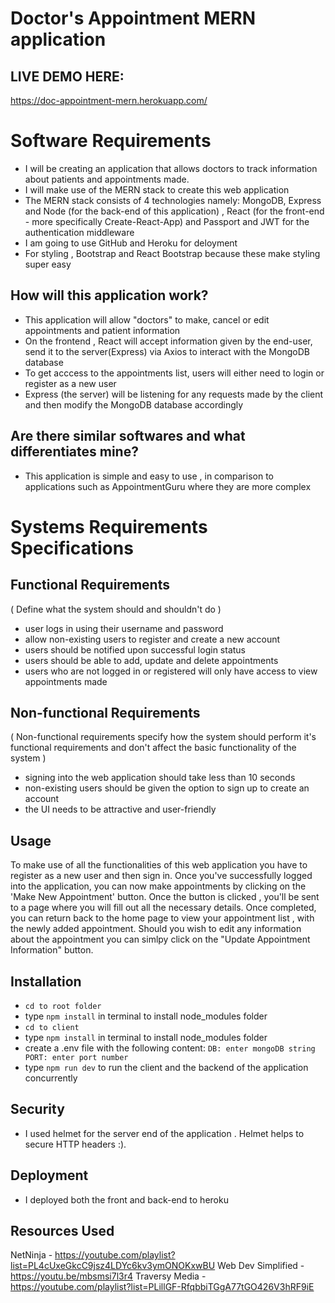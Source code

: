 # Doctor's Appointment MERN application

## LIVE DEMO HERE: 
https://doc-appointment-mern.herokuapp.com/

# Software Requirements
* I will be creating an application that allows doctors to track information about patients and appointments made.
* I will make use of the MERN stack to create this web application
* The MERN stack consists of 4 technologies namely: MongoDB, Express and Node (for the back-end of this application) , React (for the
front-end - more specifically Create-React-App) and Passport and JWT for the authentication middleware
* I am going to use GitHub and Heroku for deloyment
* For styling , Bootstrap and React Bootstrap because these make styling super easy

## How will this application work? 
* This application will allow "doctors" to make, cancel or edit appointments and patient information 
* On the frontend , React will accept information given by the end-user, send it to the server(Express) via Axios to interact with the MongoDB database
* To get acccess to the appointments list, users will either need to login or register as a new user
* Express (the server) will be listening for any requests made by the client and then modify the MongoDB database accordingly

## Are there similar softwares and what differentiates mine?
* This application is simple and easy to use , in comparison to applications such as AppointmentGuru where they are more complex

# Systems Requirements Specifications
## Functional Requirements 
( Define what the system should and shouldn't do )
- user logs in using their username and password 
- allow non-existing users to register and create a new account
- users should be notified upon successful login status 
- users should be able to add, update and delete appointments
- users who are not logged in or registered will only have access to view appointments made

## Non-functional Requirements 
( Non-functional requirements specify how the system should perform it's functional requirements and don't affect the basic functionality of
the system )
- signing into the web application should take less than 10 seconds
- non-existing users should be given the option to sign up to create an account
- the UI needs to be attractive and user-friendly

## Usage
To make use of all the functionalities of this web application you have to register as a new user and then sign in. Once you've successfully logged into the application, you can now make appointments by clicking on the 'Make New Appointment' button. Once the button is clicked , you'll be sent to a page where you will fill out all the necessary details. Once completed, you can return back to the home page to view your appointment list , with the newly added appointment. Should you wish to edit any information about the appointment you can simlpy click on the "Update Appointment Information" button. 

## Installation
- `cd to root folder`
- type `npm install` in terminal to install node_modules folder
- `cd to client`
- type `npm install` in terminal to install node_modules folder
- create a .env file with the following content:
   `
   DB: enter mongoDB string 
   PORT: enter port number
   `
- type `npm run dev` to run the client and the backend of the application concurrently

## Security 
- I used helmet for the server end of the application . Helmet helps to secure HTTP headers :). 

## Deployment 
- I deployed both the front and back-end to heroku

## Resources Used
NetNinja - https://youtube.com/playlist?list=PL4cUxeGkcC9jsz4LDYc6kv3ymONOKxwBU
Web Dev Simplified - https://youtu.be/mbsmsi7l3r4
Traversy Media - https://youtube.com/playlist?list=PLillGF-RfqbbiTGgA77tGO426V3hRF9iE
